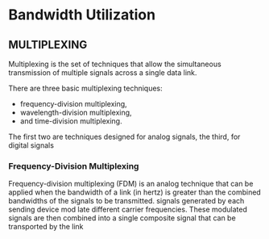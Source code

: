 # Bandwidth Utilization

## MULTIPLEXING
Multiplexing is the set of techniques that allow the simultaneous transmission of multiple signals across a single data link.

There are three basic multiplexing techniques: 
- frequency-division multiplexing,
- wavelength-division multiplexing,
- and time-division multiplexing.

The first two are techniques designed for analog signals, the third, for digital signals

### Frequency-Division Multiplexing
Frequency-division multiplexing (FDM) is an analog technique that can be applied when the bandwidth of a link (in hertz) is greater than the combined bandwidths of the signals to be transmitted.
signals generated by each sending device mod late different carrier frequencies. These modulated signals are then combined into a single composite signal that can be transported by the link







